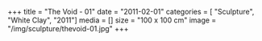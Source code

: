 +++
title = "The Void - 01"
date = "2011-02-01"
categories = [ "Sculpture", "White Clay", "2011"]
media = []
size = "100 x 100 cm"
image = "/img/sculpture/thevoid-01.jpg"
+++
